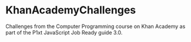 # KhanAcademyChallenges
Challenges from the Computer Programming course on Khan Academy as part of the P1xt JavaScript Job Ready guide 3.0. 
